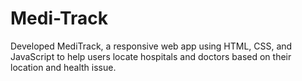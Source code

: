 # Medi-Track
Developed MediTrack, a responsive web app using HTML, CSS, and JavaScript to help users locate hospitals and doctors based on their location and health issue.

